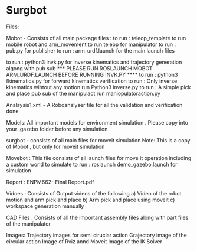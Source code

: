 # Surgbot
Files: 

 
Mobot - Consists of all main package files : 
to run : teleop_template to run mobile robot and arm_movement to run teleop for manipulator
to run : pub.py for publisher
to run : arm_urdf.launch for the main launch files

to run : python3 invk.py for inverse kinematics and trajectory generation algong with pub sub 
*** PLEASE RUN ROSLAUNCH MOBOT ARM_URDF.LAUNCH BEFORE RUNNING INVK.PY ****
to run : python3 fkinematics.py for forward kinematics verification
to run : Only inverse kinematics wihtout any motion run Python3 inverse.py
to run : A simple pick and place pub sub of the manipulaot run maniopulatoraction.py

Analaysis1.xml - A Roboanalyser file for all the validation and verification done 

Models:
All important models for environment simulation . Please copy into your .gazebo folder before any simulation

surgbot - consists of all main files for moveit simulation 
Note: This is a copy of Mobot , but only for moveit simulation


Movebot : 
This file consists of all launch files for move it operation including a custom world to simulate 
to run : roslaunch demo_gazebo.launch for simulation

Report : ENPM662- Final Report.pdf

Vidoes : 
Consists of Output videos of the following
a) Video of the robot motion and arm pick and place
b) Arm pick and place using moveit
c) workspace generation manually

CAD Files :
Consists of all the important assembly files along with part files of the manipulator 

Images:
Trajectory images for semi ciruclar action
Grajectory image of the circular action
Image of Rviz annd Moveit
Image of the IK Solver 
